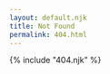 ```yaml
---
layout: default.njk
title: Not Found
permalink: 404.html
---
```


<main>
  {% include "404.njk" %}
</main>